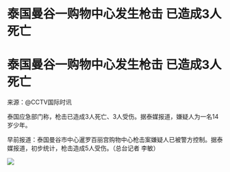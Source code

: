 # 泰国曼谷一购物中心发生枪击 已造成3人死亡

# 泰国曼谷一购物中心发生枪击 已造成3人死亡

来源：@CCTV国际时讯

泰国应急部门称，枪击已造成3人死亡、3人受伤。据泰媒报道，嫌疑人为一名14岁少年。

早前报道：泰国曼谷市中心暹罗百丽宫购物中心枪击案嫌疑人已被警方控制。据泰媒报道，初步统计，枪击造成5人受伤。（总台记者 李敏）

![](https://inews.gtimg.com/om_bt/OT-e9_4X_nVVK0oOqaZ5cgAcbaz3YO8Laqgas0rD8Xv3sAA/1000)

